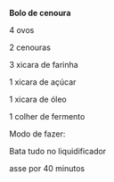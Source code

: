 **Bolo de cenoura**

4 ovos

2 cenouras

3 xicara de farinha

1 xicara de açúcar

1 xicara de óleo

1 colher de fermento



Modo de fazer:

Bata tudo no liquidificador

asse por 40 minutos